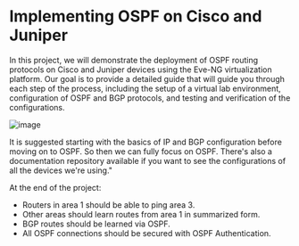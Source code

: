 # Implementing OSPF on Cisco and Juniper

In this project, we will demonstrate the deployment of OSPF routing protocols on Cisco and Juniper devices using the Eve-NG virtualization platform. Our goal is to provide a detailed guide that will guide you through each step of the process, including the setup of a virtual lab environment, configuration of OSPF and BGP protocols, and testing and verification of the configurations.


![image](https://user-images.githubusercontent.com/118945715/215745652-e4696eeb-9ec0-412f-b8a2-6bfb05eacf39.png)


It is suggested starting with the basics of IP and BGP configuration before moving on to OSPF. So then we can fully focus on OSPF. There's also a documentation repository available if you want to see the configurations of all the devices we're using."


At the end of the project:
- Routers in area 1 should be able to ping area 3.
- Other areas should learn routes from area 1 in summarized form.
- BGP routes should be learned via OSPF.
- All OSPF connections should be secured with OSPF Authentication.
